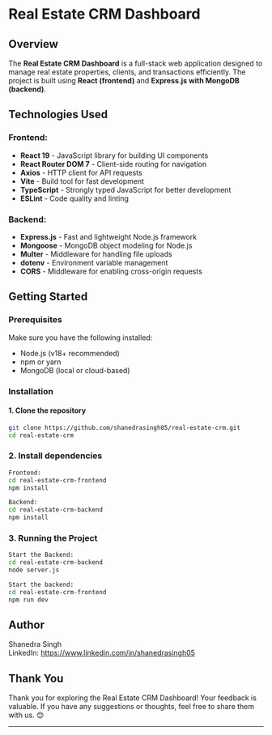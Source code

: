 # Real Estate CRM Dashboard

## Overview
The **Real Estate CRM Dashboard** is a full-stack web application designed to manage real estate properties, clients, and transactions efficiently. The project is built using **React (frontend)** and **Express.js with MongoDB (backend)**.

## Technologies Used

### Frontend:
- **React 19** - JavaScript library for building UI components
- **React Router DOM 7** - Client-side routing for navigation
- **Axios** - HTTP client for API requests
- **Vite** - Build tool for fast development
- **TypeScript** - Strongly typed JavaScript for better development
- **ESLint** - Code quality and linting

### Backend:
- **Express.js** - Fast and lightweight Node.js framework
- **Mongoose** - MongoDB object modeling for Node.js
- **Multer** - Middleware for handling file uploads
- **dotenv** - Environment variable management
- **CORS** - Middleware for enabling cross-origin requests

## Getting Started

### Prerequisites
Make sure you have the following installed:
- Node.js (v18+ recommended)
- npm or yarn
- MongoDB (local or cloud-based)

### Installation

#### 1. Clone the repository
```sh
git clone https://github.com/shanedrasingh05/real-estate-crm.git
cd real-estate-crm
```
### 2. Install dependencies
```sh
Frontend:
cd real-estate-crm-frontend
npm install

Backend:
cd real-estate-crm-backend
npm install
```
### 3. Running the Project
```sh
Start the Backend:
cd real-estate-crm-backend
node server.js

Start the backend:
cd real-estate-crm-frontend
npm run dev
```
## Author

Shanedra Singh \
LinkedIn: https://www.linkedin.com/in/shanedrasingh05

## Thank You

Thank you for exploring the Real Estate CRM Dashboard! Your feedback is valuable. If you have any suggestions or thoughts, feel free to share them with us. 😊

---



